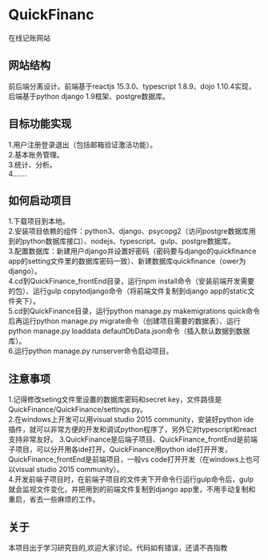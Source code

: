 # QuickFinanc
在线记账网站

## 网站结构
前后端分离设计。前端基于reactjs 15.3.0、typescript 1.8.9、dojo 1.10.4实现，后端基于python django 1.9框架、postgre数据库。

## 目标功能实现
1.用户注册登录退出（包括邮箱验证激活功能）。  
2.基本账务管理。  
3.统计、分析。  
4.……  

## 如何启动项目
1.下载项目到本地。  
2.安装项目依赖的组件：python3、django、psycopg2（访问postgre数据库用到的python数据库接口）、nodejs、typescript、gulp、postgre数据库。  
3.配置数据库：新建用户django并设置好密码（密码要与django的quickfinance app的setting文件里的数据库密码一致）、新建数据库quickfinance（ower为django）。  
4.cd到QuickFinance_frontEnd目录，运行npm install命令（安装前端开发需要的包）、运行gulp copytodjango命令（将前端文件复制到django app的static文件夹下）。  
5.cd到QuickFinance目录，运行python manage.py makemigrations quick命令后再运行python manage.py migrate命令（创建项目需要的数据表）、运行python manage.py loaddata  defaultDbData.json命令（插入默认数据到数据库）。  
6.运行python manage.py runserver命令启动项目。  

## 注意事项
1.记得修改seting文件里设置的数据库密码和secret key，文件路径是QuickFinance/QuickFinance/settings.py。  
2.在windows上开发可以用visual studio 2015 community，安装好python ide插件，就可以非常方便的开发和调试python程序了，另外它对typescript和react支持非常友好。 
3.QuickFinance是后端子项目、QuickFinance_frontEnd是前端子项目，可以分开用各ide打开。QuickFinance用python ide打开开发，QuickFinance_frontEnd是前端项目，一般vs code打开开发（在windows上也可以visual studio 2015 community）。  
4.开发前端子项目时，在前端子项目的文件夹下开命令行运行gulp命令后，gulp就会监视文件变化，并把用到的前端文件复制到django app里，不用手动复制和重启，省去一些麻烦的工作。  

## 关于
本项目出于学习研究目的,欢迎大家讨论。代码如有错误，还请不吝指教
